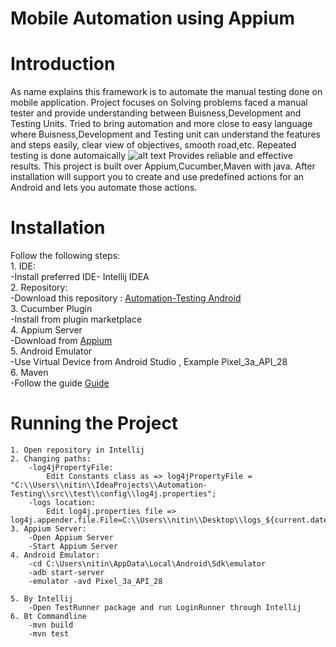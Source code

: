 # Mobile Automation using Appium

# Introduction
As name explains this framework is to automate the manual testing done on mobile application.
Project focuses on Solving problems faced a manual tester and provide understanding between Buisness,Development and Testing Units.
Tried to bring automation and more close to easy language where Buisness,Development and Testing unit can understand the features and steps easily, clear view of objectives, smooth road,etc.
Repeated testing is done automaically
![alt text](https://github.com/[username]/[reponame]/blob/[branch]/testrepeat.jpg?raw=true)
Provides reliable and effective results.
This project is built over Appium,Cucumber,Maven with java.
After installation will support you to create and use predefined actions for an Android and lets you automate those actions. 


# Installation

Follow the following steps:<br/>
	1. IDE:<br/>
		-Install preferred IDE- Intellij IDEA <br />
	2. Repository:<br/>
		-Download this repository : [Automation-Testing Android](https://github.com/nitindoodhiya/Automation-Testing/archive/master.zip)<br />
	3. Cucumber Plugin<br/>
		-Install from plugin marketplace<br/>
	4. Appium Server<br/>
		-Download from [Appium ](https://github.com/appium/appium-desktop/releases/tag/v1.17.1-1)<br/>
	5. Android Emulator<br/>
		-Use Virtual Device from Android Studio , Example Pixel_3a_API_28<br/>
	6. Maven <br/>
		-Follow the guide [Guide ](https://www.javatpoint.com/how-to-install-maven)<br/>
# Running the Project
	1. Open repository in Intellij
	2. Changing paths:
		-log4jPropertyFile:
			Edit Constants class as => log4jPropertyFile = "C:\\Users\\nitin\\IdeaProjects\\Automation-Testing\\src\\test\\config\\log4j.properties";
		-logs location:
			Edit log4j.properties file => log4j.appender.file.File=C:\\Users\\nitin\\Desktop\\logs_${current.date.time}.log
	3. Appium Server:
		-Open Appium Server
		-Start Appium Server
	4. Android Emulator:
		-cd C:\Users\nitin\AppData\Local\Android\Sdk\emulator
		-adb start-server
		-emulator -avd Pixel_3a_API_28
		
	5. By Intellij 
		-Open TestRunner package and run LoginRunner through Intellij
	6. Bt Commandline
		-mvn build
		-mvn test
		
	
		

	
